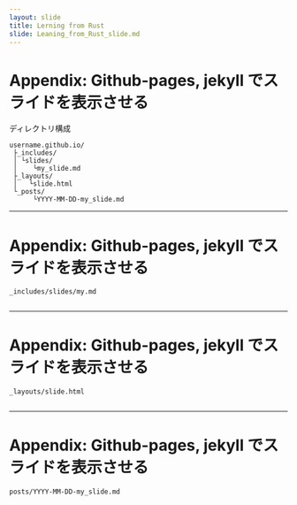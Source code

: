 ```yaml
---
layout: slide
title: Lerning from Rust
slide: Leaning_from_Rust_slide.md
---
```



# Appendix: Github-pages, jekyll でスライドを表示させる

ディレクトリ構成
```
username.github.io/
 ├_includes/
 │ └slides/
 │    └my_slide.md
 ├_layouts/
 │   └slide.html
 └_posts/
      └YYYY-MM-DD-my_slide.md
```

---

# Appendix: Github-pages, jekyll でスライドを表示させる

`_includes/slides/my.md`
```

```

---
# Appendix: Github-pages, jekyll でスライドを表示させる

`_layouts/slide.html`
```

```

---
# Appendix: Github-pages, jekyll でスライドを表示させる

`posts/YYYY-MM-DD-my_slide.md`
```

```

